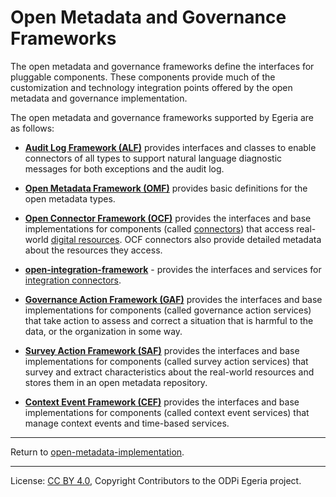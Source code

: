 <!-- SPDX-License-Identifier: CC-BY-4.0 -->
<!-- Copyright Contributors to the ODPi Egeria project. -->

  
# Open Metadata and Governance Frameworks

The open metadata and governance frameworks define the interfaces for pluggable components.  These
components provide much of the customization and technology integration points offered by the open metadata and governance
implementation.  

The open metadata and governance frameworks supported by Egeria are as follows:
  
* **[Audit Log Framework (ALF)](audit-log-framework)** provides interfaces and classes to
enable connectors of all types to support natural language diagnostic messages for both
exceptions and the audit log.

* **[Open Metadata Framework (OMF)](open-metadata-framework)** provides basic definitions for the open metadata types.

* **[Open Connector Framework (OCF)](open-connector-framework)** provides the interfaces and base implementations for components
(called [connectors](https://egeria-project.org/concepts/connector/)) that access real-world
[digital resources](https://egeria-project.org/concepts/resource).
OCF connectors also provide detailed metadata about the resources they access.

* **[open-integration-framework](open-integration-framework)** - provides the interfaces and services for
[integration connectors](https://egeria-project.org/concepts/integration-connector/).

* **[Governance Action Framework (GAF)](governance-action-framework)** provides the interfaces and base implementations for components
(called governance action services) that take action to assess and correct a situation that is harmful to the data,
or the organization in some way.

* **[Survey Action Framework (SAF)](survey-action-framework)** provides the interfaces and base implementations for components
  (called survey action services) that survey and extract characteristics
  about the real-world resources and stores them in an open metadata repository.

* **[Context Event Framework (CEF)](context-event-framework)** provides the interfaces and base implementations for components
  (called context event services) that manage context events and time-based services.



----
Return to [open-metadata-implementation](..).

----
License: [CC BY 4.0](https://creativecommons.org/licenses/by/4.0/),
Copyright Contributors to the ODPi Egeria project.